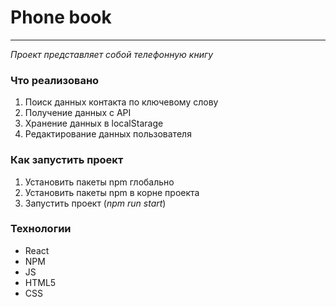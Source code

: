 # Phone book  
___________________________________________________________________________________  

_Проект представляет собой телефонную книгу_   

### Что реализовано  
1. Поиск данных контакта по ключевому слову  
2. Получение данных с API  
3. Хранение данных в localStarage  
4. Редактирование данных пользователя  


### Как запустить проект  
1. Установить пакеты npm глобально
2. Установить пакеты npm в корне проекта  
3. Запустить проект  (_npm run start_)  

### Технологии  
* React
* NPM  
* JS  
* HTML5  
* CSS 

